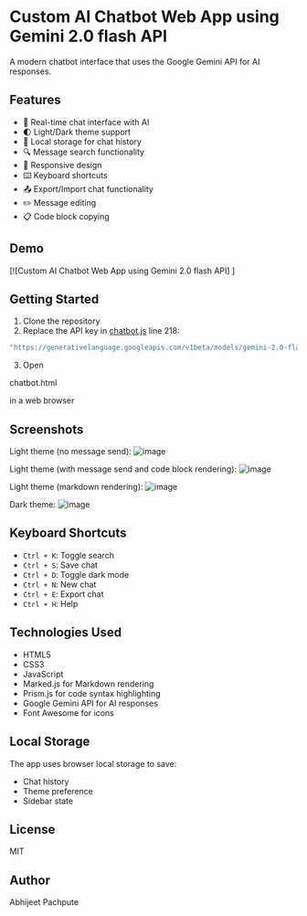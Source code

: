 # Custom AI Chatbot Web App using Gemini 2.0 flash API

A modern chatbot interface that uses the Google Gemini API for AI responses.

## Features

- 💬 Real-time chat interface with AI
- 🌓 Light/Dark theme support
- 💾 Local storage for chat history
- 🔍 Message search functionality
- 📱 Responsive design
- ⌨️ Keyboard shortcuts
- 📤 Export/Import chat functionality
- ✏️ Message editing
- 📋 Code block copying

## Demo
[![Custom AI Chatbot Web App using Gemini 2.0 flash API] ]

## Getting Started

1. Clone the repository
2. Replace the API key in [chatbot.js](chatbot.js) line 218:
```javascript
"https://generativelanguage.googleapis.com/v1beta/models/gemini-2.0-flash-exp:generateContent?key=YOUR_API_KEY"
```
3. Open 

chatbot.html

 in a web browser

## Screenshots
Light theme (no message send):
![image](https://github.com/user-attachments/assets/2d8521c8-76d9-456c-9784-33f6844ad38b)

Light theme (with message send and code block rendering):
![image](https://github.com/user-attachments/assets/e70bbb17-0139-42eb-8dd7-db477cf8aa96)

Light theme (markdown rendering):
![image](https://github.com/user-attachments/assets/b6ba2d2f-32c5-4da6-8fef-d51d1cbc876a)

Dark theme:
![image](https://github.com/user-attachments/assets/6e99de59-236a-4cb3-8a0d-fb47746d0a62)



## Keyboard Shortcuts

- `Ctrl + K`: Toggle search
- `Ctrl + S`: Save chat
- `Ctrl + D`: Toggle dark mode
- `Ctrl + N`: New chat
- `Ctrl + E`: Export chat
- `Ctrl + H`: Help

## Technologies Used

- HTML5
- CSS3
- JavaScript
- Marked.js for Markdown rendering
- Prism.js for code syntax highlighting
- Google Gemini API for AI responses
- Font Awesome for icons

## Local Storage

The app uses browser local storage to save:
- Chat history
- Theme preference
- Sidebar state

## License

MIT

## Author

Abhijeet Pachpute

